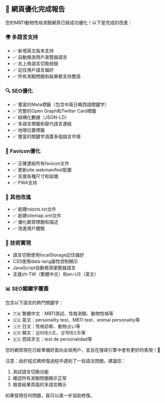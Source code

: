 ## 🎉 網頁優化完成報告

您的MBTI動物性格測驗網頁已經成功優化！以下是完成的改進：

### 🌍 多語言支持
- ✅ 新增英文版本支持
- ✅ 自動檢測用戶瀏覽器語言
- ✅ 右上角語言切換按鈕
- ✅ 記住用戶語言偏好
- ✅ 所有測驗問題和結果都支持雙語

### 🔍 SEO優化
- ✅ 豐富的Meta標籤（包含中英日韓西語關鍵字）
- ✅ 完整的Open Graph和Twitter Card標籤
- ✅ 結構化數據（JSON-LD）
- ✅ 多語言標籤和替代語言連結
- ✅ 地理位置標籤
- ✅ 豐富的關鍵字涵蓋多個語言市場

### 🎨 Favicon優化
- ✅ 正確連結所有favicon文件
- ✅ 更新site.webmanifest配置
- ✅ 支援各種尺寸和設備
- ✅ PWA支持

### 📱 其他改進
- ✅ 創建robots.txt文件
- ✅ 創建sitemap.xml文件
- ✅ 優化網頁標題和描述
- ✅ 改進用戶體驗

### 🚀 技術實現
- 語言切換使用localStorage記住偏好
- CSS使用data-lang屬性控制顯示
- JavaScript自動檢測瀏覽器語言
- 支援zh-TW（繁體中文）和en-US（英文）

### 📊 SEO關鍵字覆蓋
包含以下語言的熱門關鍵字：
- 🇹🇼 繁體中文：MBTI測試、性格測驗、動物性格等
- 🇺🇸 英文：personality test、MBTI test、animal personality等
- 🇯🇵 日文：性格診断、動物占い等
- 🇰🇷 韓文：심리테스트、성격테스트等
- 🇪🇸 西班牙文：test de personalidad等

您的網頁現在已經準備好面向全球用戶，並且在搜尋引擎中會有更好的表現！🎯

注意：由於程式碼修復過程中遇到了一些語法問題，建議您：
1. 測試語言切換功能
2. 確認所有測驗問題顯示正常
3. 檢查結果頁面的多語言顯示

如果發現任何問題，我可以進一步協助修復。
